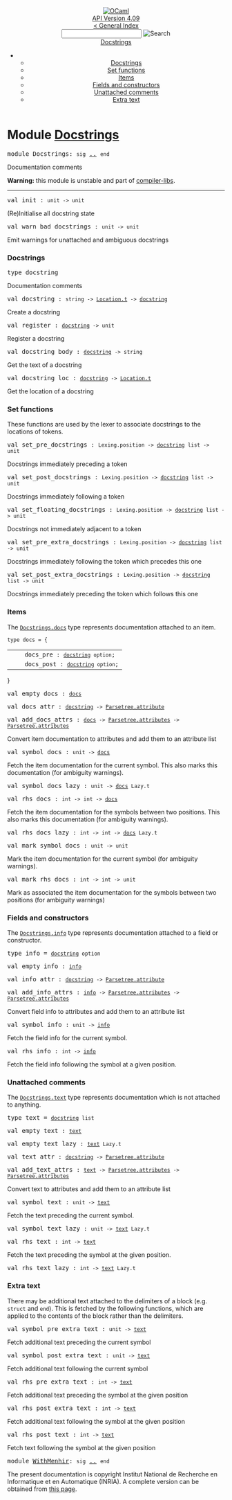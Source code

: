 <!-- ((! set title API !)) ((! set documentation !)) ((! set api !)) ((! set nobreadcrumb !)) -->
<div class="api"><header><nav class="toc brand"><a class="brand" href="https://ocaml.org/"><img src="colour-logo-gray.svg" class="svg" alt="OCaml"></a></nav><nav class="toc"><div class="toc_version"><a href="/docs" id="version-select">API Version 4.09</a></div><a href="index.html">&lt; General Index</a><div class="api_search"><input type="text" name="apisearch" id="api_search" oninput="mySearch(false);" onkeypress="this.oninput();" onclick="this.oninput();" onpaste="this.oninput();">
<img src="search_icon.svg" alt="Search" class="svg" onclick="mySearch(false)"></div>
<div id="search_results"></div><div class="toc_title"><a href="#top">Docstrings</a></div><ul><li><ul><li><a href="#2_Docstrings">Docstrings</a></li><li><a href="#2_Setfunctions">Set functions</a></li><li><a href="#2_Items">Items</a></li><li><a href="#2_Fieldsandconstructors">Fields and constructors</a></li><li><a href="#2_Unattachedcomments">Unattached comments</a></li><li><a href="#2_Extratext">Extra text</a></li></ul></li></ul></nav></header>

<h1>Module <a href="type_Docstrings.html">Docstrings</a></h1>

<pre><span id="MODULEDocstrings"><span class="keyword">module</span> Docstrings</span>: <code class="code"><span class="keyword">sig</span></code> <a href="Docstrings.html">..</a> <code class="code"><span class="keyword">end</span></code></pre><div class="info module top">
<div class="info-desc">
<p>Documentation comments</p>

<p><b>Warning:</b> this module is unstable and part of
  <a href="Compiler_libs.html">compiler-libs</a>.</p>
</div>
</div>
<hr width="100%">

<pre><span id="VALinit"><span class="keyword">val</span> init</span> : <code class="type">unit -&gt; unit</code></pre><div class="info ">
<div class="info-desc">
<p>(Re)Initialise all docstring state</p>
</div>
</div>

<pre><span id="VALwarn_bad_docstrings"><span class="keyword">val</span> warn_bad_docstrings</span> : <code class="type">unit -&gt; unit</code></pre><div class="info ">
<div class="info-desc">
<p>Emit warnings for unattached and ambiguous docstrings</p>
</div>
</div>
<h3 id="2_Docstrings">Docstrings</h3>
<pre><span id="TYPEdocstring"><span class="keyword">type</span> <code class="type"></code>docstring</span> </pre>
<div class="info ">
<div class="info-desc">
<p>Documentation comments</p>
</div>
</div>


<pre><span id="VALdocstring"><span class="keyword">val</span> docstring</span> : <code class="type">string -&gt; <a href="Location.html#TYPEt">Location.t</a> -&gt; <a href="Docstrings.html#TYPEdocstring">docstring</a></code></pre><div class="info ">
<div class="info-desc">
<p>Create a docstring</p>
</div>
</div>

<pre><span id="VALregister"><span class="keyword">val</span> register</span> : <code class="type"><a href="Docstrings.html#TYPEdocstring">docstring</a> -&gt; unit</code></pre><div class="info ">
<div class="info-desc">
<p>Register a docstring</p>
</div>
</div>

<pre><span id="VALdocstring_body"><span class="keyword">val</span> docstring_body</span> : <code class="type"><a href="Docstrings.html#TYPEdocstring">docstring</a> -&gt; string</code></pre><div class="info ">
<div class="info-desc">
<p>Get the text of a docstring</p>
</div>
</div>

<pre><span id="VALdocstring_loc"><span class="keyword">val</span> docstring_loc</span> : <code class="type"><a href="Docstrings.html#TYPEdocstring">docstring</a> -&gt; <a href="Location.html#TYPEt">Location.t</a></code></pre><div class="info ">
<div class="info-desc">
<p>Get the location of a docstring</p>
</div>
</div>
<h3 id="2_Setfunctions">Set functions</h3>
<p>These functions are used by the lexer to associate docstrings to
   the locations of tokens.</p>

<pre><span id="VALset_pre_docstrings"><span class="keyword">val</span> set_pre_docstrings</span> : <code class="type">Lexing.position -&gt; <a href="Docstrings.html#TYPEdocstring">docstring</a> list -&gt; unit</code></pre><div class="info ">
<div class="info-desc">
<p>Docstrings immediately preceding a token</p>
</div>
</div>

<pre><span id="VALset_post_docstrings"><span class="keyword">val</span> set_post_docstrings</span> : <code class="type">Lexing.position -&gt; <a href="Docstrings.html#TYPEdocstring">docstring</a> list -&gt; unit</code></pre><div class="info ">
<div class="info-desc">
<p>Docstrings immediately following a token</p>
</div>
</div>

<pre><span id="VALset_floating_docstrings"><span class="keyword">val</span> set_floating_docstrings</span> : <code class="type">Lexing.position -&gt; <a href="Docstrings.html#TYPEdocstring">docstring</a> list -&gt; unit</code></pre><div class="info ">
<div class="info-desc">
<p>Docstrings not immediately adjacent to a token</p>
</div>
</div>

<pre><span id="VALset_pre_extra_docstrings"><span class="keyword">val</span> set_pre_extra_docstrings</span> : <code class="type">Lexing.position -&gt; <a href="Docstrings.html#TYPEdocstring">docstring</a> list -&gt; unit</code></pre><div class="info ">
<div class="info-desc">
<p>Docstrings immediately following the token which precedes this one</p>
</div>
</div>

<pre><span id="VALset_post_extra_docstrings"><span class="keyword">val</span> set_post_extra_docstrings</span> : <code class="type">Lexing.position -&gt; <a href="Docstrings.html#TYPEdocstring">docstring</a> list -&gt; unit</code></pre><div class="info ">
<div class="info-desc">
<p>Docstrings immediately preceding the token which follows this one</p>
</div>
</div>
<h3 id="2_Items">Items</h3>
<p>The <a href="Docstrings.html#TYPEdocs"><code class="code"><span class="constructor">Docstrings</span>.docs</code></a> type represents documentation attached to an item.</p>

<pre><code><span id="TYPEdocs"><span class="keyword">type</span> <code class="type"></code>docs</span> = {</code></pre><table class="typetable">
<tbody><tr>
<td align="left" valign="top">
<code>&nbsp;&nbsp;</code></td>
<td align="left" valign="top">
<code><span id="TYPEELTdocs.docs_pre">docs_pre</span>&nbsp;: <code class="type"><a href="Docstrings.html#TYPEdocstring">docstring</a> option</code>;</code></td>

</tr>
<tr>
<td align="left" valign="top">
<code>&nbsp;&nbsp;</code></td>
<td align="left" valign="top">
<code><span id="TYPEELTdocs.docs_post">docs_post</span>&nbsp;: <code class="type"><a href="Docstrings.html#TYPEdocstring">docstring</a> option</code>;</code></td>

</tr></tbody></table>
}



<pre><span id="VALempty_docs"><span class="keyword">val</span> empty_docs</span> : <code class="type"><a href="Docstrings.html#TYPEdocs">docs</a></code></pre>
<pre><span id="VALdocs_attr"><span class="keyword">val</span> docs_attr</span> : <code class="type"><a href="Docstrings.html#TYPEdocstring">docstring</a> -&gt; <a href="Parsetree.html#TYPEattribute">Parsetree.attribute</a></code></pre>
<pre><span id="VALadd_docs_attrs"><span class="keyword">val</span> add_docs_attrs</span> : <code class="type"><a href="Docstrings.html#TYPEdocs">docs</a> -&gt; <a href="Parsetree.html#TYPEattributes">Parsetree.attributes</a> -&gt; <a href="Parsetree.html#TYPEattributes">Parsetree.attributes</a></code></pre><div class="info ">
<div class="info-desc">
<p>Convert item documentation to attributes and add them to an
    attribute list</p>
</div>
</div>

<pre><span id="VALsymbol_docs"><span class="keyword">val</span> symbol_docs</span> : <code class="type">unit -&gt; <a href="Docstrings.html#TYPEdocs">docs</a></code></pre><div class="info ">
<div class="info-desc">
<p>Fetch the item documentation for the current symbol. This also
    marks this documentation (for ambiguity warnings).</p>
</div>
</div>

<pre><span id="VALsymbol_docs_lazy"><span class="keyword">val</span> symbol_docs_lazy</span> : <code class="type">unit -&gt; <a href="Docstrings.html#TYPEdocs">docs</a> Lazy.t</code></pre>
<pre><span id="VALrhs_docs"><span class="keyword">val</span> rhs_docs</span> : <code class="type">int -&gt; int -&gt; <a href="Docstrings.html#TYPEdocs">docs</a></code></pre><div class="info ">
<div class="info-desc">
<p>Fetch the item documentation for the symbols between two
    positions. This also marks this documentation (for ambiguity
    warnings).</p>
</div>
</div>

<pre><span id="VALrhs_docs_lazy"><span class="keyword">val</span> rhs_docs_lazy</span> : <code class="type">int -&gt; int -&gt; <a href="Docstrings.html#TYPEdocs">docs</a> Lazy.t</code></pre>
<pre><span id="VALmark_symbol_docs"><span class="keyword">val</span> mark_symbol_docs</span> : <code class="type">unit -&gt; unit</code></pre><div class="info ">
<div class="info-desc">
<p>Mark the item documentation for the current symbol (for ambiguity
    warnings).</p>
</div>
</div>

<pre><span id="VALmark_rhs_docs"><span class="keyword">val</span> mark_rhs_docs</span> : <code class="type">int -&gt; int -&gt; unit</code></pre><div class="info ">
<div class="info-desc">
<p>Mark as associated the item documentation for the symbols between
    two positions (for ambiguity warnings)</p>
</div>
</div>
<h3 id="2_Fieldsandconstructors">Fields and constructors</h3>
<p>The <a href="Docstrings.html#TYPEinfo"><code class="code"><span class="constructor">Docstrings</span>.info</code></a> type represents documentation attached to a field or
    constructor.</p>

<pre><span id="TYPEinfo"><span class="keyword">type</span> <code class="type"></code>info</span> = <code class="type"><a href="Docstrings.html#TYPEdocstring">docstring</a> option</code> </pre>


<pre><span id="VALempty_info"><span class="keyword">val</span> empty_info</span> : <code class="type"><a href="Docstrings.html#TYPEinfo">info</a></code></pre>
<pre><span id="VALinfo_attr"><span class="keyword">val</span> info_attr</span> : <code class="type"><a href="Docstrings.html#TYPEdocstring">docstring</a> -&gt; <a href="Parsetree.html#TYPEattribute">Parsetree.attribute</a></code></pre>
<pre><span id="VALadd_info_attrs"><span class="keyword">val</span> add_info_attrs</span> : <code class="type"><a href="Docstrings.html#TYPEinfo">info</a> -&gt; <a href="Parsetree.html#TYPEattributes">Parsetree.attributes</a> -&gt; <a href="Parsetree.html#TYPEattributes">Parsetree.attributes</a></code></pre><div class="info ">
<div class="info-desc">
<p>Convert field info to attributes and add them to an
    attribute list</p>
</div>
</div>

<pre><span id="VALsymbol_info"><span class="keyword">val</span> symbol_info</span> : <code class="type">unit -&gt; <a href="Docstrings.html#TYPEinfo">info</a></code></pre><div class="info ">
<div class="info-desc">
<p>Fetch the field info for the current symbol.</p>
</div>
</div>

<pre><span id="VALrhs_info"><span class="keyword">val</span> rhs_info</span> : <code class="type">int -&gt; <a href="Docstrings.html#TYPEinfo">info</a></code></pre><div class="info ">
<div class="info-desc">
<p>Fetch the field info following the symbol at a given position.</p>
</div>
</div>
<h3 id="2_Unattachedcomments">Unattached comments</h3>
<p>The <a href="Docstrings.html#TYPEtext"><code class="code"><span class="constructor">Docstrings</span>.text</code></a> type represents documentation which is not attached to
    anything.</p>

<pre><span id="TYPEtext"><span class="keyword">type</span> <code class="type"></code>text</span> = <code class="type"><a href="Docstrings.html#TYPEdocstring">docstring</a> list</code> </pre>


<pre><span id="VALempty_text"><span class="keyword">val</span> empty_text</span> : <code class="type"><a href="Docstrings.html#TYPEtext">text</a></code></pre>
<pre><span id="VALempty_text_lazy"><span class="keyword">val</span> empty_text_lazy</span> : <code class="type"><a href="Docstrings.html#TYPEtext">text</a> Lazy.t</code></pre>
<pre><span id="VALtext_attr"><span class="keyword">val</span> text_attr</span> : <code class="type"><a href="Docstrings.html#TYPEdocstring">docstring</a> -&gt; <a href="Parsetree.html#TYPEattribute">Parsetree.attribute</a></code></pre>
<pre><span id="VALadd_text_attrs"><span class="keyword">val</span> add_text_attrs</span> : <code class="type"><a href="Docstrings.html#TYPEtext">text</a> -&gt; <a href="Parsetree.html#TYPEattributes">Parsetree.attributes</a> -&gt; <a href="Parsetree.html#TYPEattributes">Parsetree.attributes</a></code></pre><div class="info ">
<div class="info-desc">
<p>Convert text to attributes and add them to an attribute list</p>
</div>
</div>

<pre><span id="VALsymbol_text"><span class="keyword">val</span> symbol_text</span> : <code class="type">unit -&gt; <a href="Docstrings.html#TYPEtext">text</a></code></pre><div class="info ">
<div class="info-desc">
<p>Fetch the text preceding the current symbol.</p>
</div>
</div>

<pre><span id="VALsymbol_text_lazy"><span class="keyword">val</span> symbol_text_lazy</span> : <code class="type">unit -&gt; <a href="Docstrings.html#TYPEtext">text</a> Lazy.t</code></pre>
<pre><span id="VALrhs_text"><span class="keyword">val</span> rhs_text</span> : <code class="type">int -&gt; <a href="Docstrings.html#TYPEtext">text</a></code></pre><div class="info ">
<div class="info-desc">
<p>Fetch the text preceding the symbol at the given position.</p>
</div>
</div>

<pre><span id="VALrhs_text_lazy"><span class="keyword">val</span> rhs_text_lazy</span> : <code class="type">int -&gt; <a href="Docstrings.html#TYPEtext">text</a> Lazy.t</code></pre><h3 id="2_Extratext">Extra text</h3>
<p>There may be additional text attached to the delimiters of a block
    (e.g. <code class="code"><span class="keyword">struct</span></code> and <code class="code"><span class="keyword">end</span></code>). This is fetched by the following
    functions, which are applied to the contents of the block rather
    than the delimiters.</p>

<pre><span id="VALsymbol_pre_extra_text"><span class="keyword">val</span> symbol_pre_extra_text</span> : <code class="type">unit -&gt; <a href="Docstrings.html#TYPEtext">text</a></code></pre><div class="info ">
<div class="info-desc">
<p>Fetch additional text preceding the current symbol</p>
</div>
</div>

<pre><span id="VALsymbol_post_extra_text"><span class="keyword">val</span> symbol_post_extra_text</span> : <code class="type">unit -&gt; <a href="Docstrings.html#TYPEtext">text</a></code></pre><div class="info ">
<div class="info-desc">
<p>Fetch additional text following the current symbol</p>
</div>
</div>

<pre><span id="VALrhs_pre_extra_text"><span class="keyword">val</span> rhs_pre_extra_text</span> : <code class="type">int -&gt; <a href="Docstrings.html#TYPEtext">text</a></code></pre><div class="info ">
<div class="info-desc">
<p>Fetch additional text preceding the symbol at the given position</p>
</div>
</div>

<pre><span id="VALrhs_post_extra_text"><span class="keyword">val</span> rhs_post_extra_text</span> : <code class="type">int -&gt; <a href="Docstrings.html#TYPEtext">text</a></code></pre><div class="info ">
<div class="info-desc">
<p>Fetch additional text following the symbol at the given position</p>
</div>
</div>

<pre><span id="VALrhs_post_text"><span class="keyword">val</span> rhs_post_text</span> : <code class="type">int -&gt; <a href="Docstrings.html#TYPEtext">text</a></code></pre><div class="info ">
<div class="info-desc">
<p>Fetch text following the symbol at the given position</p>
</div>
</div>

<pre><span id="MODULEWithMenhir"><span class="keyword">module</span> <a href="Docstrings.WithMenhir.html">WithMenhir</a></span>: <code class="code"><span class="keyword">sig</span></code> <a href="Docstrings.WithMenhir.html">..</a> <code class="code"><span class="keyword">end</span></code></pre>
<div class="copyright">The present documentation is copyright Institut National de Recherche en Informatique et en Automatique (INRIA). A complete version can be obtained from <a href="http://caml.inria.fr/pub/docs/manual-ocaml/">this page</a>.</div></div>